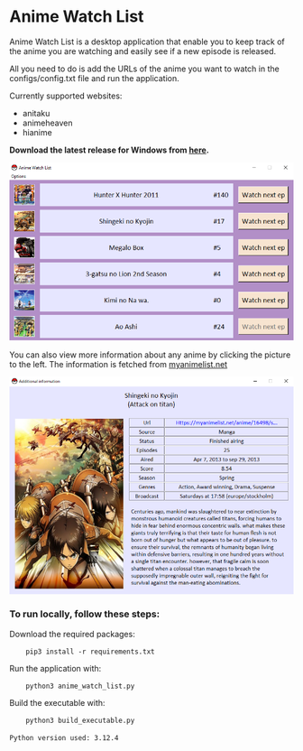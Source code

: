 # Anime Watch List
Anime Watch List is a desktop application that enable you to keep track of the anime you are watching and easily see if a new episode is released.

All you need to do is add the URLs of the anime you want to watch in the configs/config.txt file and run the application.

Currently supported websites:
- anitaku
- animeheaven
- hianime

<b>Download the latest release for Windows from [here](https://github.com/ahmed91abbas/anime-watch-list/releases/latest).</b>

![anime-watch-list](images/anime-watch-list.png)

You can also view more information about any anime by clicking the picture to the left. The information is fetched from [myanimelist.net](https://myanimelist.net/)

![additional-information](images/additional-information.png)

### To run locally, follow these steps:

Download the required packages:

        pip3 install -r requirements.txt

Run the application with:

        python3 anime_watch_list.py

Build the executable with:

        python3 build_executable.py

`Python version used: 3.12.4`
